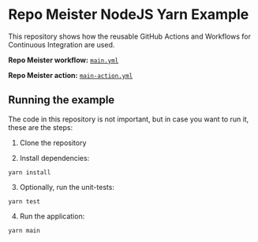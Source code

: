 # Repo Meister NodeJS Yarn Example

This repository shows how the reusable GitHub Actions and Workflows for Continuous Integration are used.

**Repo Meister workflow:** [`main.yml`](.github/workflows/main.yml)

**Repo Meister action:** [`main-action.yml`](.github/workflows/main-action.yml)

## Running the example

The code in this repository is not important, but in case you want to run it, these are the steps:

1. Clone the repository

2. Install dependencies:

  ```shell
  yarn install
  ```

3. Optionally, run the unit-tests:

  ```shell
  yarn test
  ```

4. Run the application:

  ```shell
  yarn main
  ```
